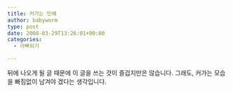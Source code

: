 ```yaml
---
title: 커가는 민혜
author: babyworm
type: post
date: 2008-03-29T13:26:01+00:00
categories:
  - 아빠되기

---
```

뒤에 나오게 될 글 때문에 이 글을 쓰는 것이 즐겁지만은 않습니다. 그래도, 커가는 모습을 빠짐없이 남겨야 겠다는 생각입니다.
